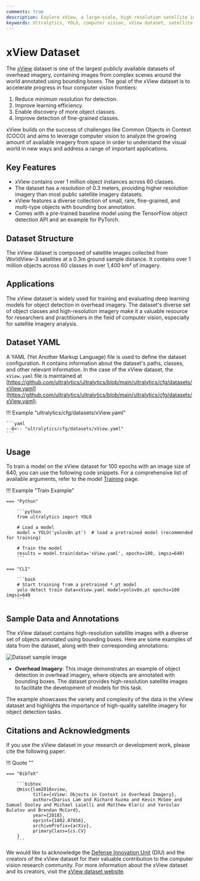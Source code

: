 ```yaml
---
comments: true
description: Explore xView, a large-scale, high resolution satellite imagery dataset for object detection. Dive into dataset structure, usage examples & its potential applications.
keywords: Ultralytics, YOLO, computer vision, xView dataset, satellite imagery, object detection, overhead imagery, training, deep learning, dataset YAML
---
```


# xView Dataset

The [xView](http://xviewdataset.org/) dataset is one of the largest publicly available datasets of overhead imagery, containing images from complex scenes around the world annotated using bounding boxes. The goal of the xView dataset is to accelerate progress in four computer vision frontiers:

1. Reduce minimum resolution for detection.
2. Improve learning efficiency.
3. Enable discovery of more object classes.
4. Improve detection of fine-grained classes.

xView builds on the success of challenges like Common Objects in Context (COCO) and aims to leverage computer vision to analyze the growing amount of available imagery from space in order to understand the visual world in new ways and address a range of important applications.

## Key Features

- xView contains over 1 million object instances across 60 classes.
- The dataset has a resolution of 0.3 meters, providing higher resolution imagery than most public satellite imagery datasets.
- xView features a diverse collection of small, rare, fine-grained, and multi-type objects with bounding box annotation.
- Comes with a pre-trained baseline model using the TensorFlow object detection API and an example for PyTorch.

## Dataset Structure

The xView dataset is composed of satellite images collected from WorldView-3 satellites at a 0.3m ground sample distance. It contains over 1 million objects across 60 classes in over 1,400 km² of imagery.

## Applications

The xView dataset is widely used for training and evaluating deep learning models for object detection in overhead imagery. The dataset's diverse set of object classes and high-resolution imagery make it a valuable resource for researchers and practitioners in the field of computer vision, especially for satellite imagery analysis.

## Dataset YAML

A YAML (Yet Another Markup Language) file is used to define the dataset configuration. It contains information about the dataset's paths, classes, and other relevant information. In the case of the xView dataset, the `xView.yaml` file is maintained at [https://github.com/ultralytics/ultralytics/blob/main/ultralytics/cfg/datasets/xView.yaml](https://github.com/ultralytics/ultralytics/blob/main/ultralytics/cfg/datasets/xView.yaml).

!!! Example "ultralytics/cfg/datasets/xView.yaml"

````
```yaml
--8<-- "ultralytics/cfg/datasets/xView.yaml"
```
````

## Usage

To train a model on the xView dataset for 100 epochs with an image size of 640, you can use the following code snippets. For a comprehensive list of available arguments, refer to the model [Training](../../modes/train.md) page.

!!! Example "Train Example"

````
=== "Python"

    ```python
    from ultralytics import YOLO

    # Load a model
    model = YOLO('yolov8n.pt')  # load a pretrained model (recommended for training)

    # Train the model
    results = model.train(data='xView.yaml', epochs=100, imgsz=640)
    ```

=== "CLI"

    ```bash
    # Start training from a pretrained *.pt model
    yolo detect train data=xView.yaml model=yolov8n.pt epochs=100 imgsz=640
    ```
````

## Sample Data and Annotations

The xView dataset contains high-resolution satellite images with a diverse set of objects annotated using bounding boxes. Here are some examples of data from the dataset, along with their corresponding annotations:

![Dataset sample image](https://user-images.githubusercontent.com/26833433/277141257-ae6ba4de-5dcb-4c76-bc05-bc1e386361ba.jpg)

- **Overhead Imagery**: This image demonstrates an example of object detection in overhead imagery, where objects are annotated with bounding boxes. The dataset provides high-resolution satellite images to facilitate the development of models for this task.

The example showcases the variety and complexity of the data in the xView dataset and highlights the importance of high-quality satellite imagery for object detection tasks.

## Citations and Acknowledgments

If you use the xView dataset in your research or development work, please cite the following paper:

!!! Quote ""

````
=== "BibTeX"

    ```bibtex
    @misc{lam2018xview,
          title={xView: Objects in Context in Overhead Imagery},
          author={Darius Lam and Richard Kuzma and Kevin McGee and Samuel Dooley and Michael Laielli and Matthew Klaric and Yaroslav Bulatov and Brendan McCord},
          year={2018},
          eprint={1802.07856},
          archivePrefix={arXiv},
          primaryClass={cs.CV}
    }
    ```
````

We would like to acknowledge the [Defense Innovation Unit](https://www.diu.mil/) (DIU) and the creators of the xView dataset for their valuable contribution to the computer vision research community. For more information about the xView dataset and its creators, visit the [xView dataset website](http://xviewdataset.org/).
